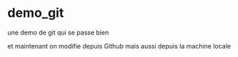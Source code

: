 # demo_git
une demo de git qui se passe bien

et maintenant on modifie depuis Github
mais aussi depuis la machine locale
